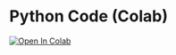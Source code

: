 # Python Code (Colab)

[![Open In Colab](https://colab.research.google.com/assets/colab-badge.svg)](https://colab.research.google.com/drive/14LirOGSq14gc0YHK44e-JtpPKamm4eJU?usp=sharing) 

